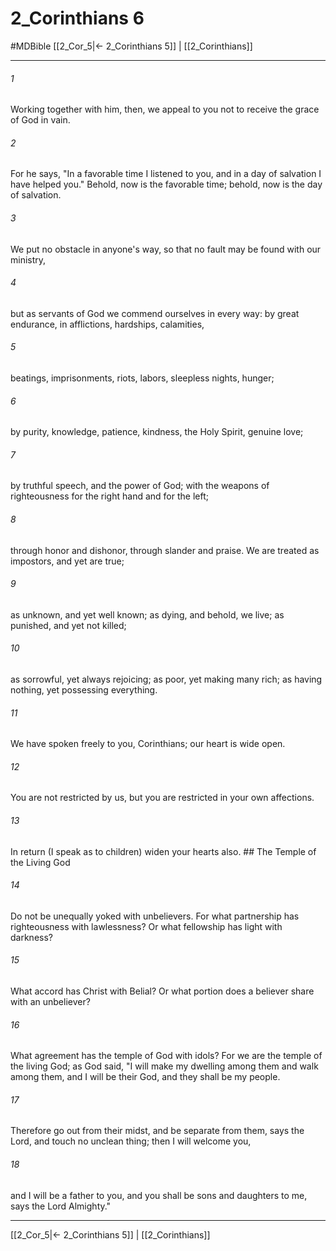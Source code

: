 # 2_Corinthians 6
#MDBible
[[2_Cor_5|← 2_Corinthians 5]] | [[2_Corinthians]]

***

###### 1 

Working together with him, then, we appeal to you not to receive the grace of God in vain. 

###### 2 

For he says, "In a favorable time I listened to you, and in a day of salvation I have helped you." Behold, now is the favorable time; behold, now is the day of salvation. 

###### 3 

We put no obstacle in anyone's way, so that no fault may be found with our ministry, 

###### 4 

but as servants of God we commend ourselves in every way: by great endurance, in afflictions, hardships, calamities, 

###### 5 

beatings, imprisonments, riots, labors, sleepless nights, hunger; 

###### 6 

by purity, knowledge, patience, kindness, the Holy Spirit, genuine love; 

###### 7 

by truthful speech, and the power of God; with the weapons of righteousness for the right hand and for the left; 

###### 8 

through honor and dishonor, through slander and praise. We are treated as impostors, and yet are true; 

###### 9 

as unknown, and yet well known; as dying, and behold, we live; as punished, and yet not killed; 

###### 10 

as sorrowful, yet always rejoicing; as poor, yet making many rich; as having nothing, yet possessing everything. 

###### 11 

We have spoken freely to you, Corinthians; our heart is wide open. 

###### 12 

You are not restricted by us, but you are restricted in your own affections. 

###### 13 

In return (I speak as to children) widen your hearts also. ## The Temple of the Living God 

###### 14 

Do not be unequally yoked with unbelievers. For what partnership has righteousness with lawlessness? Or what fellowship has light with darkness? 

###### 15 

What accord has Christ with Belial? Or what portion does a believer share with an unbeliever? 

###### 16 

What agreement has the temple of God with idols? For we are the temple of the living God; as God said, "I will make my dwelling among them and walk among them, and I will be their God, and they shall be my people. 

###### 17 

Therefore go out from their midst, and be separate from them, says the Lord, and touch no unclean thing; then I will welcome you, 

###### 18 

and I will be a father to you, and you shall be sons and daughters to me, says the Lord Almighty." 

***

[[2_Cor_5|← 2_Corinthians 5]] | [[2_Corinthians]]
